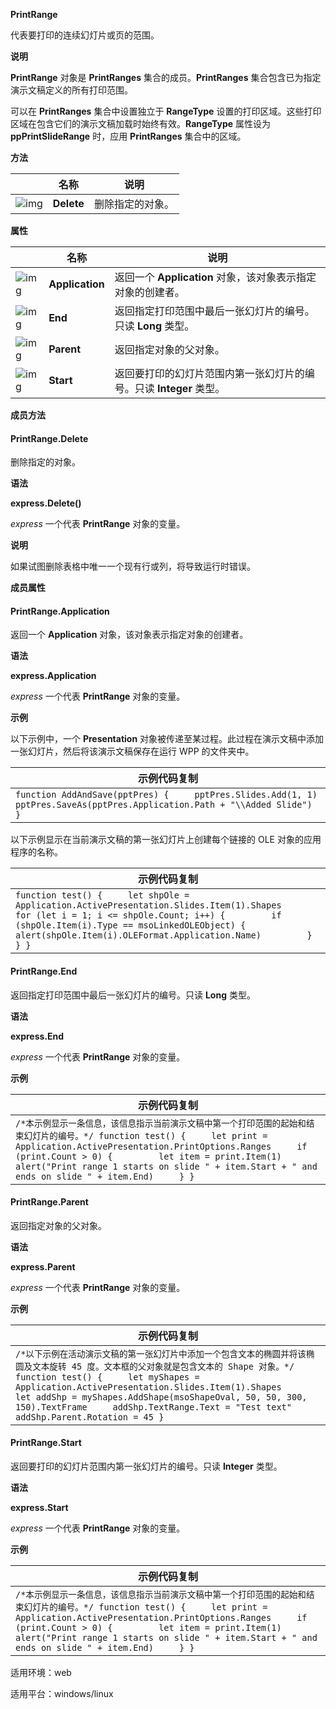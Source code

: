 **PrintRange**



代表要打印的连续幻灯片或页的范围。

**说明**

**PrintRange** 对象是 **PrintRanges** 集合的成员。**PrintRanges** 集合包含已为指定演示文稿定义的所有打印范围。

可以在 **PrintRanges** 集合中设置独立于 **RangeType** 设置的打印区域。这些打印区域在包含它们的演示文稿加载时始终有效。**RangeType** 属性设为 **ppPrintSlideRange** 时，应用 **PrintRanges** 集合中的区域。

**方法**

|                                                              | 名称       | 说明             |
| ------------------------------------------------------------ | ---------- | ---------------- |
| ![img](https://qn.cache.wpscdn.cn/encs/doc/office_v19/gif/methods.gif) | **Delete** | 删除指定的对象。 |

**属性**

|                                                              | 名称            | 说明                                                         |
| ------------------------------------------------------------ | --------------- | ------------------------------------------------------------ |
| ![img](https://qn.cache.wpscdn.cn/encs/doc/office_v19/gif/properties.gif) | **Application** | 返回一个 **Application** 对象，该对象表示指定对象的创建者。  |
| ![img](https://qn.cache.wpscdn.cn/encs/doc/office_v19/gif/properties.gif) | **End**         | 返回指定打印范围中最后一张幻灯片的编号。只读 **Long** 类型。 |
| ![img](https://qn.cache.wpscdn.cn/encs/doc/office_v19/gif/properties.gif) | **Parent**      | 返回指定对象的父对象。                                       |
| ![img](https://qn.cache.wpscdn.cn/encs/doc/office_v19/gif/properties.gif) | **Start**       | 返回要打印的幻灯片范围内第一张幻灯片的编号。只读 **Integer** 类型。 |

**成员方法**

#### **PrintRange.Delete**

删除指定的对象。

**语法**

**express.Delete()**

*express*   一个代表 **PrintRange** 对象的变量。

**说明**

如果试图删除表格中唯一一个现有行或列，将导致运行时错误。

**成员属性**

#### **PrintRange.Application**

返回一个 **Application** 对象，该对象表示指定对象的创建者。

**语法**

**express.Application**

*express*   一个代表 **PrintRange** 对象的变量。

**示例**

以下示例中，一个 **Presentation** 对象被传递至某过程。此过程在演示文稿中添加一张幻灯片，然后将该演示文稿保存在运行 WPP 的文件夹中。

| 示例代码复制                                                 |
| ------------------------------------------------------------ |
| `function AddAndSave(pptPres) {     pptPres.Slides.Add(1, 1)     pptPres.SaveAs(pptPres.Application.Path + "\\Added Slide") } ` |

以下示例显示在当前演示文稿的第一张幻灯片上创建每个链接的 OLE 对象的应用程序的名称。

| 示例代码复制                                                 |
| ------------------------------------------------------------ |
| `function test() {     let shpOle = Application.ActivePresentation.Slides.Item(1).Shapes     for (let i = 1; i <= shpOle.Count; i++) {         if (shpOle.Item(i).Type == msoLinkedOLEObject) {             alert(shpOle.Item(i).OLEFormat.Application.Name)         }     } }` |

#### **PrintRange.End**

返回指定打印范围中最后一张幻灯片的编号。只读 **Long** 类型。

**语法**

**express.End**

*express*   一个代表 **PrintRange** 对象的变量。

**示例**

| 示例代码复制                                                 |
| ------------------------------------------------------------ |
| `/*本示例显示一条信息，该信息指示当前演示文稿中第一个打印范围的起始和结束幻灯片的编号。*/ function test() {     let print = Application.ActivePresentation.PrintOptions.Ranges     if (print.Count > 0) {         let item = print.Item(1)         alert("Print range 1 starts on slide " + item.Start + " and ends on slide " + item.End)     } }` |

#### **PrintRange.Parent**

返回指定对象的父对象。

**语法**

**express.Parent**

*express*   一个代表 **PrintRange** 对象的变量。

**示例**

| 示例代码复制                                                 |
| ------------------------------------------------------------ |
| `/*以下示例在活动演示文稿的第一张幻灯片中添加一个包含文本的椭圆并将该椭圆及文本旋转 45 度。文本框的父对象就是包含文本的 Shape 对象。*/ function test() {     let myShapes = Application.ActivePresentation.Slides.Item(1).Shapes     let addShp = myShapes.AddShape(msoShapeOval, 50, 50, 300, 150).TextFrame     addShp.TextRange.Text = "Test text"     addShp.Parent.Rotation = 45 }` |

#### **PrintRange.Start**

返回要打印的幻灯片范围内第一张幻灯片的编号。只读 **Integer** 类型。

**语法**

**express.Start**

*express*   一个代表 **PrintRange** 对象的变量。

**示例**

| 示例代码复制                                                 |
| ------------------------------------------------------------ |
| `/*本示例显示一条信息，该信息指示当前演示文稿中第一个打印范围的起始和结束幻灯片的编号。*/ function test() {     let print = Application.ActivePresentation.PrintOptions.Ranges     if (print.Count > 0) {         let item = print.Item(1)         alert("Print range 1 starts on slide " + item.Start + " and ends on slide " + item.End)     } }` |

适用环境：web

适用平台：windows/linux